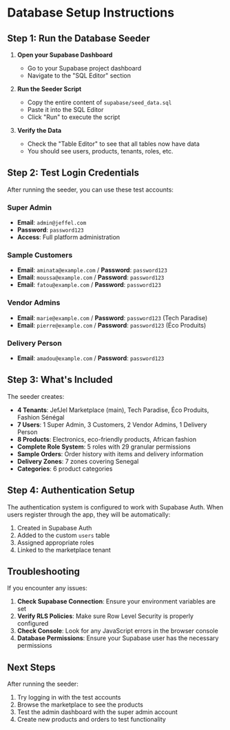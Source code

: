 # Database Setup Instructions

## Step 1: Run the Database Seeder

1. **Open your Supabase Dashboard**
   - Go to your Supabase project dashboard
   - Navigate to the "SQL Editor" section

2. **Run the Seeder Script**
   - Copy the entire content of `supabase/seed_data.sql`
   - Paste it into the SQL Editor
   - Click "Run" to execute the script

3. **Verify the Data**
   - Check the "Table Editor" to see that all tables now have data
   - You should see users, products, tenants, roles, etc.

## Step 2: Test Login Credentials

After running the seeder, you can use these test accounts:

### Super Admin
- **Email**: `admin@jeffel.com`
- **Password**: `password123`
- **Access**: Full platform administration

### Sample Customers
- **Email**: `aminata@example.com` / **Password**: `password123`
- **Email**: `moussa@example.com` / **Password**: `password123`
- **Email**: `fatou@example.com` / **Password**: `password123`

### Vendor Admins
- **Email**: `marie@example.com` / **Password**: `password123` (Tech Paradise)
- **Email**: `pierre@example.com` / **Password**: `password123` (Éco Produits)

### Delivery Person
- **Email**: `amadou@example.com` / **Password**: `password123`

## Step 3: What's Included

The seeder creates:

- **4 Tenants**: JefJel Marketplace (main), Tech Paradise, Éco Produits, Fashion Sénégal
- **7 Users**: 1 Super Admin, 3 Customers, 2 Vendor Admins, 1 Delivery Person
- **8 Products**: Electronics, eco-friendly products, African fashion
- **Complete Role System**: 5 roles with 29 granular permissions
- **Sample Orders**: Order history with items and delivery information
- **Delivery Zones**: 7 zones covering Senegal
- **Categories**: 6 product categories

## Step 4: Authentication Setup

The authentication system is configured to work with Supabase Auth. When users register through the app, they will be automatically:

1. Created in Supabase Auth
2. Added to the custom `users` table
3. Assigned appropriate roles
4. Linked to the marketplace tenant

## Troubleshooting

If you encounter any issues:

1. **Check Supabase Connection**: Ensure your environment variables are set
2. **Verify RLS Policies**: Make sure Row Level Security is properly configured
3. **Check Console**: Look for any JavaScript errors in the browser console
4. **Database Permissions**: Ensure your Supabase user has the necessary permissions

## Next Steps

After running the seeder:

1. Try logging in with the test accounts
2. Browse the marketplace to see the products
3. Test the admin dashboard with the super admin account
4. Create new products and orders to test functionality